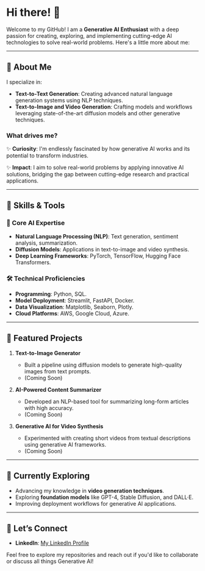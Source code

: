 # Hi there! 👋

Welcome to my GitHub! I am a **Generative AI Enthusiast** with a deep passion for creating, exploring, and implementing cutting-edge AI technologies to solve real-world problems. Here's a little more about me:

---

## 🚀 About Me

I specialize in:
- **Text-to-Text Generation**: Creating advanced natural language generation systems using NLP techniques.
- **Text-to-Image and Video Generation**: Crafting models and workflows leveraging state-of-the-art diffusion models and other generative techniques.

### What drives me?
✨ **Curiosity**: I'm endlessly fascinated by how generative AI works and its potential to transform industries.

✨ **Impact**: I aim to solve real-world problems by applying innovative AI solutions, bridging the gap between cutting-edge research and practical applications.

---

## 🔧 Skills & Tools

### 🧠 Core AI Expertise
- **Natural Language Processing (NLP)**: Text generation, sentiment analysis, summarization.
- **Diffusion Models**: Applications in text-to-image and video synthesis.
- **Deep Learning Frameworks**: PyTorch, TensorFlow, Hugging Face Transformers.

### 🛠️ Technical Proficiencies
- **Programming**: Python, SQL.
- **Model Deployment**: Streamlit, FastAPI, Docker.
- **Data Visualization**: Matplotlib, Seaborn, Plotly.
- **Cloud Platforms**: AWS, Google Cloud, Azure.

---

## 🌟 Featured Projects

1. **Text-to-Image Generator**
   - Built a pipeline using diffusion models to generate high-quality images from text prompts.
   - (Coming Soon)

2. **AI-Powered Content Summarizer**
   - Developed an NLP-based tool for summarizing long-form articles with high accuracy.
   - (Coming Soon)

3. **Generative AI for Video Synthesis**
   - Experimented with creating short videos from textual descriptions using generative AI frameworks.
   - (Coming Soon)

---

## 🌱 Currently Exploring

- Advancing my knowledge in **video generation techniques**.
- Exploring **foundation models** like GPT-4, Stable Diffusion, and DALL·E.
- Improving deployment workflows for generative AI applications.

---

## 🤝 Let’s Connect

- **LinkedIn**: [My LinkedIn Profile](https://github.com/karanheera/)


Feel free to explore my repositories and reach out if you'd like to collaborate or discuss all things Generative AI!
